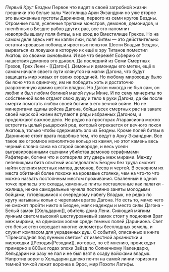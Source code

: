 *Первый Круг Бездны*
Первое что видят в своей загробной жизни грешники это белые залы Чистилища Арки Экзандрии но уже второе это выжженные пустоты Дариниона, первого из семи кругов Бездны. Огромные поля, усеянные трупами монстров, демонов, демонидов, и пленённых в Бездне рабов других рас, все это напомнит новоприбывшему поля битвы, а не вход во Вместилище Грехов. Но на самом деле здесь нет ни капли лжи, поля битвы — это действительно остатки кровавых побоищ и яростных попыток Шести Владык Бездны, вырваться из ловушки в которую их ещё в эру Титанов поместил Акатош со своими сыновьями. И все что бережёт Есферию от нашествия демонов это дьявол. Да последний из Семи Смертных Грехов, Грех Лени - [[Дагон]]. Демоны и демониды его метки, ещё в самом начале своего пути клянутся на магии Дагона, что будут защищать мир живых от своих сородичей. Но любому мироходцу было бы ясно что в одиночку, им не победить хоть и достаточно разрозненную армию шести владык. Но Дагон никогда не был сам, он любил и был любим богиней малой луны Мине. И по сему минериты по собственной воле отдают свою душу и тело в руки Дагона, да бы после смерти помогать любви своей богини в его вечной войне. Но не минеритами едины войска Дагона, бойцы всех смертных рас на закате своей мирской жизни вступают в ряды избранных Дагоном, и продолжают важное дело. Не редко на просторах Атараксиона можно встретить целый рыцарский род, который отрекается от вечного покоя Акатоша, только чтобы сдерживать зло из Бездны. Кроме полей битвы в Даринионе стоят врата подобные тем, что ведут в Арку Экзандрии. Все такое же огромное монолитное кольцо из камня, но этот камень весь черный словно сажа на старой сковороде, и весь усеян выгравированными сценами убийства демонов серафимами Рафатерии, богини что и сотворила эту дверь меж мирами. Между пепелищами битв опытный исследователь Бездны без труда сможет найти селения местных импов, демонов, бесов и чертей. В основном их места обитаний более похожи на кровавые стоянки, чем на что-то что можно назвать постоянным местом проживания. Сваленный в одной точке припасы это склады, каменные плиты поставленные как палатки - жилища, некие самодельные чучела постоянно заняты молодыми бойцами, готовящимися к очередному набегу Владык, не редко по кругу натыканы копья с черепами врагов Дагона. Но есть то, мимо чего не сможет пройти никто в Бездне, маяк надежды и место силы Дагона - Белый замок [[Хельдарин]], обитель дома Лени. Сияющий мягким лунным светом высокий шестиуровневый замок стоит у подножия Врат меж мирами, на одиноком холме среди темных полей Дариниона. Свет его белых стен освещает многие километры бесплодных земель, и служит компасом для украденных душ. С событий, описанных в книге "Преисподняя под лунным светом" от известной арканистки и мироходки [[Резодия|Резодии]], которые, по её мнению, происходят примерно в 800ых годах эпохи Звёзд по Солнечному Календарю, Хельдарин ни разу не пал и не был взят в осаду войсками владык. Напротив ворот в Хельдарин далеко почти на самой линии горизонта темной точкой лежит воронка в Эрос, мир Похоти Латифы.